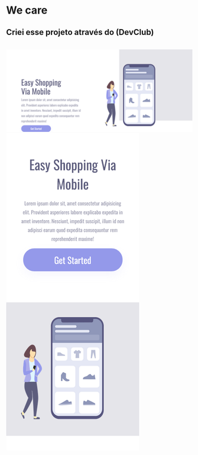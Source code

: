 <h1> We care </h1>
<h2> Criei esse projeto através do (DevClub) </h2>
<br>

<img src="https://github.com/Henrich18/my-first-repository-git/blob/main/images/Project.png?raw=true" alt=" logo-image">








<img src="https://github.com/Henrich18/my-first-repository-git/blob/main/images/Project-phone.png?raw=true" alt=" logo-image">

